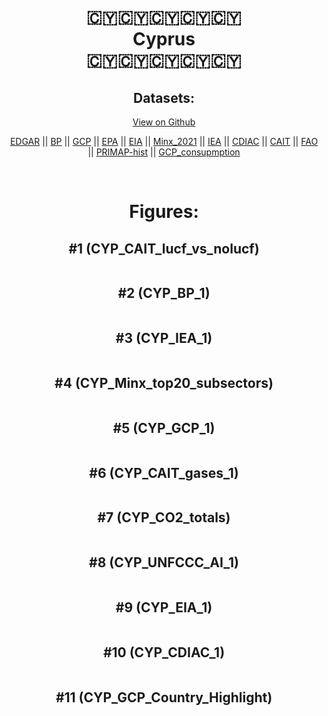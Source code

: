 
<center>
<h1 align="center">
🇨🇾🇨🇾🇨🇾🇨🇾🇨🇾
<br>
Cyprus
<br>
🇨🇾🇨🇾🇨🇾🇨🇾🇨🇾
</h1>
<h2>Datasets:</h2>
<p><a href="https://github.com/dquintani/GreenhouseData/tree/master/country_data/CYP_Cyprus/data">View on Github</a>
<br></p><p><a href="data/CYP_EDGAR.csv">EDGAR</a> || <a href="data/CYP_BP.csv">BP</a> || <a href="data/CYP_GCP.csv">GCP</a> || <a href="data/CYP_EPA.csv">EPA</a> || <a href="data/CYP_EIA.csv">EIA</a> || <a href="data/CYP_Minx_2021.csv">Minx_2021</a> || <a href="data/CYP_IEA.csv">IEA</a> || <a href="data/CYP_CDIAC.csv">CDIAC</a> || <a href="data/CYP_CAIT.csv">CAIT</a> || <a href="data/CYP_FAO.csv">FAO</a> || <a href="data/CYP_PRIMAP-hist.csv">PRIMAP-hist</a> || <a href="data/CYP_GCP_consupmption.csv">GCP_consupmption</a></p><p><br></p>
<h1>Figures:</h1><h2>#1 (CYP_CAIT_lucf_vs_nolucf)</h2>
<p><img alt="" src="figures/CYP_CAIT_lucf_vs_nolucf.png" /></p><h2>#2 (CYP_BP_1)</h2>
<p><img alt="" src="figures/CYP_BP_1.png" /></p><h2>#3 (CYP_IEA_1)</h2>
<p><img alt="" src="figures/CYP_IEA_1.png" /></p><h2>#4 (CYP_Minx_top20_subsectors)</h2>
<p><img alt="" src="figures/CYP_Minx_top20_subsectors.png" /></p><h2>#5 (CYP_GCP_1)</h2>
<p><img alt="" src="figures/CYP_GCP_1.png" /></p><h2>#6 (CYP_CAIT_gases_1)</h2>
<p><img alt="" src="figures/CYP_CAIT_gases_1.png" /></p><h2>#7 (CYP_CO2_totals)</h2>
<p><img alt="" src="figures/CYP_CO2_totals.png" /></p><h2>#8 (CYP_UNFCCC_AI_1)</h2>
<p><img alt="" src="figures/CYP_UNFCCC_AI_1.png" /></p><h2>#9 (CYP_EIA_1)</h2>
<p><img alt="" src="figures/CYP_EIA_1.png" /></p><h2>#10 (CYP_CDIAC_1)</h2>
<p><img alt="" src="figures/CYP_CDIAC_1.png" /></p><h2>#11 (CYP_GCP_Country_Highlight)</h2>
<p><img alt="" src="figures/CYP_GCP_Country_Highlight.png" /></p>